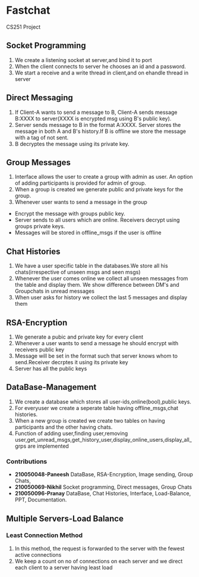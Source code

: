 # Fastchat
CS251 Project

## Socket Programming
1) We create a listening socket at server,and bind it to port
2) When the client connects to server he chooses an id and a password.
3) We start a receive and a write thread in client,and on ehandle thread in server

## Direct Messaging
1) If Client-A wants to send a message to B, Client-A sends message B:XXXX to server(XXXX is encrypted msg using B's public key).
2) Server sends message to B in the format A:XXXX. Server stores the message in both A and B's history.If B is offline we store the message with a tag of not sent.
3) B decryptes the message using its private key.

## Group Messages
1) Interface allows the user to create a group with admin as user. An option of adding participants is provided for admin of group.
2) When a group is created we generate public and private keys for the group.
3) Whenever user wants to send a message in the group
* Encrypt the message with groups public key.
* Server sends to all users which are online. Receivers decrypt using groups private keys.
* Messages will be stored in offline_msgs if the user is offline

## Chat Histories
1) We have a user specific table in the databases.We store all his chats(irrespective of unseen msgs and seen msgs)
2) Whenever the user comes online we collect all unseen messages from the table and display them. We show difference between DM's and Groupchats in unread messages
3) When user asks for history we collect the last 5 messages and display them

## RSA-Encryption
1) We generate a pubic and private key for every client
2) Whenever a user wants to send a message he should encrypt with receivers public key
3) Message will be set in the format such that server knows whom to send.Receiver decrptes it using its private key
4) Server has all the public keys

## DataBase-Management
1) We create a database which stores all user-ids,online(bool),public keys.
2) For everyuser we create a seperate table having offline_msgs,chat histories.
3) When a new group is created we create two tables on having participants and the other having chats.
4) Function of adding user,finding user,removing user,get_unread_msgs,get_history_user,display_online_users,display_all_grps are implemented

### Contributions
* **210050048-Paneesh** DataBase, RSA-Encryption, Image sending, Group Chats,
* **210050069-Nikhil** Socket programming, Direct messages, Group Chats
* **210050096-Pranay** DataBase, Chat Histories, Interface, Load-Balance, PPT, Documentation.
 
## Multiple Servers-Load Balance
### Least Connection Method
1) In this method, the request is forwarded to the server with the fewest active connections
2) We keep a count on no of connections on each server and we direct each client to a server having least load
